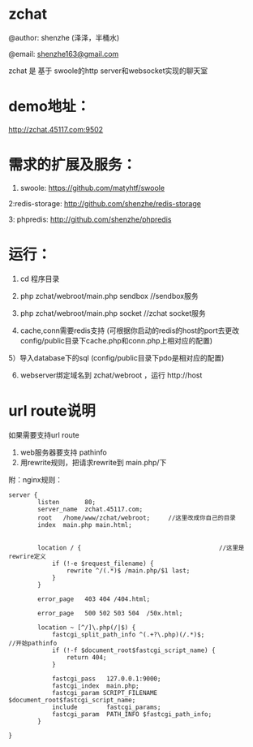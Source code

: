 zchat
====

@author: shenzhe (泽泽，半桶水)

@email: shenzhe163@gmail.com

zchat 是 基于 swoole的http server和websocket实现的聊天室

demo地址：
========
 http://zchat.45117.com:9502


需求的扩展及服务：
=========

1) swoole: https://github.com/matyhtf/swoole

2:redis-storage: http://github.com/shenzhe/redis-storage

3: phpredis: http://github.com/shenzhe/phpredis

运行：
======

1) cd 程序目录

2) php zchat/webroot/main.php sendbox   //sendbox服务

3) php zchat/webroot/main.php socket    //zchat socket服务

4) cache,conn需要redis支持 (可根据你启动的redis的host的port去更改config/public目录下cache.php和conn.php上相对应的配置)

5）导入database下的sql         (config/public目录下pdo是相对应的配置)

6) webserver绑定域名到 zchat/webroot ，运行 http://host


url route说明
============

如果需要支持url route

1)   web服务器要支持 pathinfo
2)   用rewrite规则，把请求rewrite到 main.php/下

附：nginx规则：

	server {
	        listen       80;
	        server_name  zchat.45117.com;
	        root   /home/www/zchat/webroot;     //这里改成你自己的目录
	        index  main.php main.html;


	        location / {                                      //这里是rewrire定义
	            if (!-e $request_filename) {
	                rewrite ^/(.*)$ /main.php/$1 last;
	            }
	        }

	        error_page   403 404 /404.html;

	        error_page   500 502 503 504  /50x.html;

	        location ~ [^/]\.php(/|$) {
	            fastcgi_split_path_info ^(.+?\.php)(/.*)$;                     //开始pathinfo
	            if (!-f $document_root$fastcgi_script_name) {
	                return 404;
	            }

	            fastcgi_pass   127.0.0.1:9000;
	            fastcgi_index  main.php;
	            fastcgi_param SCRIPT_FILENAME $document_root$fastcgi_script_name;
	            include        fastcgi_params;
	            fastcgi_param  PATH_INFO $fastcgi_path_info;
	        }

	}
